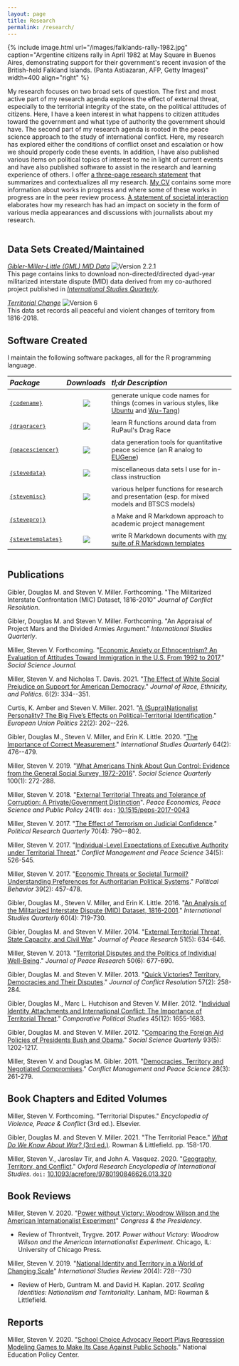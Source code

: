```yaml
---
layout: page
title: Research
permalink: /research/
---
```


{% include image.html url="/images/falklands-rally-1982.jpg" caption="Argentine citizens rally in April 1982 at May Square in Buenos Aires, demonstrating support for their government's recent invasion of the British-held Falkland Islands. (Panta Astiazaran, AFP, Getty Images)" width=400 align="right" %}

My research focuses on two broad sets of question. The first and most active part of my research agenda explores the effect of external threat, especially to the territorial integrity of the state, on the political attitudes of citizens. Here, I have a keen interest in what happens to citizen attitudes toward the government and what type of authority the government should have. The second part of my research agenda is rooted in the peace science approach to the study of international conflict. Here, my research has explored either the conditions of conflict onset and escalation or how we should properly code these events. In addition, I have also published various items on political topics of interest to me in light of current events and have also published software to assist in the research and learning experience of others. I offer [a three-page research statement](/docs/svm-research-statement.pdf) that summarizes and contextualizes all my research. [My CV](http://svmiller.com/cv/) contains some more information about works in progress and where some of these works in progress are in the peer review process. [A statement of societal interaction](/docs/svm-societal-interaction.pdf) elaborates how my research has had an impact on society in the form of various media appearances and discussions with journalists about my research.

<!-- I also provide titles for some working papers and works in progress below. I provide full links for these papers when I believe they are ready for peer review. Feel free to contact me if you are interested in some of these projects. [My CV](http://svmiller.com/cv/) contains more information about where some of these projects are in the peer review process.

I also offer [a three-page research statement](/docs/svm-research-statement.pdf) that summarizes and contextualizes my different research agendas. -->
 
<hr style="clear:both;visibility: hidden;" />  

## Data Sets Created/Maintained

[*Gibler-Miller-Little (GML) MID Data*](/gml-mid-data/) ![Version 2.2.1](https://img.shields.io/badge/release-v2.2.1-blue.svg) <br /> This page contains links to download non-directed/directed dyad-year militarized interstate dispute (MID) data derived from my co-authored project published in [*International Studies Quarterly*](https://academic.oup.com/isq/article-abstract/60/4/719/2918882/An-Analysis-of-the-Militarized-Interstate-Dispute?redirectedFrom=fulltext).

[*Territorial Change*](https://correlatesofwar.org/data-sets/territorial-change) ![Version 6](https://img.shields.io/badge/release-v6-blue.svg) <br /> This data set records all peaceful and violent changes of territory from 1816-2018.

## Software Created

I maintain the following software packages, all for the R programming language.

<style>

table {

padding-bottom: 15px
}

th {

padding-left: 5px;
}

tbody td { padding: 5px;
    font-size: .9em;}
</style>

| *Package* | *Downloads* | *tl;dr Description* |
|:----------|:-----------:|:--------------------|
| [`{codename}`](http://svmiller.com/codename) |  [![](http://cranlogs.r-pkg.org/badges/grand-total/codename?color=green)](https://cran.r-project.org/package=codename) | generate unique code names for things (comes in various styles, like [Ubuntu](https://en.wikipedia.org/wiki/Ubuntu_version_history#Naming_convention) and [Wu-Tang](https://www.mess.be/inickgenwuname.php)) |
| [`{dragracer}`](https://github.com/svmiller/dragracer) |  [![](http://cranlogs.r-pkg.org/badges/grand-total/dragracer?color=green)](https://cran.r-project.org/package=dragracer) | learn R functions around data from RuPaul's Drag Race |
| [`{peacesciencer}`](http://svmiller.com/peacesciencer) |  [![](http://cranlogs.r-pkg.org/badges/grand-total/peacesciencer?color=green)](https://cran.r-project.org/package=peacesciencer) | data generation tools for quantitative peace science (an R analog to [EUGene](https://www.tandfonline.com/doi/abs/10.1080/03050620008434965?casa_token=-fany9aop7QAAAAA:AFUqdPivrRDCwrAjIrx0trABUQhNfSuPU1lROzjQqluNSa8Lo5VO17GEOC76zxNczMC8PiSumAn9))  |
| [`{stevedata}`](http://svmiller.com/stevedata) |  [![](http://cranlogs.r-pkg.org/badges/grand-total/stevedata?color=green)](https://cran.r-project.org/package=stevedata) |   miscellaneous data sets I use for in-class instruction |
| [`{stevemisc}`](http://svmiller.com/stevemisc) |  [![](http://cranlogs.r-pkg.org/badges/grand-total/stevemisc?color=green)](https://cran.r-project.org/package=stevemisc) |  various helper functions for research and presentation (esp. for mixed models and BTSCS models) |
| [`{steveproj}`](http://svmiller.com/steveproj) |  | a Make and R Markdown approach to academic project management |
| [`{stevetemplates}`](http://svmiller.com/stevetemplates) |  [![](http://cranlogs.r-pkg.org/badges/grand-total/stevetemplates?color=green)](https://cran.r-project.org/package=stevetemplates) |  write R Markdown documents with [my suite of R Markdown templates](https://github.com/svmiller/svm-r-markdown-templates) |


<!--
[`codename`](http://svmiller.com/codename/) [![](https://www.r-pkg.org/badges/version/codename?color=green)](https://cran.r-project.org/package=codename) [![](http://cranlogs.r-pkg.org/badges/grand-total/codename?color=green)](https://cran.r-project.org/package=codename): generate unique code names for things (comes in various styles, like [Ubuntu](https://en.wikipedia.org/wiki/Ubuntu_version_history#Naming_convention) and [Wu-Tang](https://www.mess.be/inickgenwuname.php))  
[`dragracer`](https://github.com/svmiller/dragracer) [![](https://www.r-pkg.org/badges/version/dragracer?color=green)](https://cran.r-project.org/package=dragracer) [![](http://cranlogs.r-pkg.org/badges/grand-total/dragracer?color=green)](https://cran.r-project.org/package=dragracer): learn R functions around data from RuPaul's Drag Race  
[`peacesciencer`](http://svmiller.com/peacesciencer) [![](https://www.r-pkg.org/badges/version/peacesciencer?color=green)](https://cran.r-project.org/package=peacesciencer) [![](http://cranlogs.r-pkg.org/badges/grand-total/peacesciencer?color=green)](https://cran.r-project.org/package=peacesciencer): data generation tools for quantitative peace science (an R analog to [EUGene](https://www.tandfonline.com/doi/abs/10.1080/03050620008434965?casa_token=-fany9aop7QAAAAA:AFUqdPivrRDCwrAjIrx0trABUQhNfSuPU1lROzjQqluNSa8Lo5VO17GEOC76zxNczMC8PiSumAn9))  
[`stevedata`](http://svmiller.com/stevedata/) [![](https://www.r-pkg.org/badges/version/stevedata?color=green)](https://cran.r-project.org/package=stevedata) [![](http://cranlogs.r-pkg.org/badges/grand-total/stevedata?color=green)](https://cran.r-project.org/package=stevedata): miscellaneous data sets I use for in-class instruction  
[`stevemisc`](http://svmiller.com/stevemisc/) [![](https://www.r-pkg.org/badges/version/stevemisc?color=green)](https://cran.r-project.org/package=stevemisc) [![](http://cranlogs.r-pkg.org/badges/grand-total/stevemisc?color=green)](https://cran.r-project.org/package=stevemisc): various helper functions (esp. for mixed models and BTSCS models)  
[`steveproj`](http://svmiller.com/steveproj): academic project management with Make and R Markdown  
[`stevetemplates`](http://svmiller.com/stevetemplates) [![](https://www.r-pkg.org/badges/version/stevetemplates?color=green)](https://cran.r-project.org/package=stevetemplates) [![](http://cranlogs.r-pkg.org/badges/grand-total/stevetemplates?color=green)](https://cran.r-project.org/package=stevetemplates): write R Markdown documents with [my suite of R Markdown templates](https://github.com/svmiller/svm-r-markdown-templates) -->

## Publications

Gibler, Douglas M. and Steven V. Miller. Forthcoming. "The Militarized Interstate Confrontation (MIC) Dataset, 1816-2010" *Journal of Conflict Resolution*.

Gibler, Douglas M. and Steven V. Miller. Forthcoming. "An Appraisal of Project Mars and the Divided Armies Argument." *International Studies Quarterly*.

Miller, Steven V. Forthcoming. "[Economic Anxiety or Ethnocentrism? An Evaluation of Attitudes Toward Immigration in the U.S. From 1992 to 2017](/research/economic-anxiety-ethnocentrism-immigration-1992-2017/)." *Social Science Journal.*

Miller, Steven V. and Nicholas T. Davis. 2021. "[The Effect of White Social Prejudice on Support for American Democracy](/research/white-social-prejudice-support-american-democracy/)." *Journal of Race, Ethnicity, and Politics.* 6(2): 334--351.

Curtis, K. Amber and Steven V. Miller. 2021. "[A (Supra)Nationalist Personality? The Big Five’s Effects on Political-Territorial Identification](https://journals.sagepub.com/doi/abs/10.1177/1465116520988907)."  *European Union Politics* 22(2): 202--226. 

Gibler, Douglas M., Steven V. Miller, and Erin K. Little. 2020. "[The Importance of Correct Measurement](https://doi.org/10.1093/isq/sqaa011)." *International Studies Quarterly* 64(2): 476--479.

Miller, Steven V. 2019. "[What Americans Think About Gun Control: Evidence from the General Social Survey, 1972-2016](/research/what-americans-really-think-about-gun-control/)". *Social Science Quarterly* 100(1): 272-288.

Miller, Steven V. 2018. "[External Territorial Threats and Tolerance of Corruption: A Private/Government Distinction](/research/external-territorial-threats-and-tolerance-of-corruption-a-privategovernment-distinction/)". *Peace Economics, Peace Science and Public Policy* 24(1): `doi:` [10.1515/peps-2017-0043](https://doi.org/10.1515/peps-2017-0043)

Miller, Steven V. 2017. "[The Effect of Terrorism on Judicial Confidence](http://svmiller.com/research/effect-terrorism-judicial-confidence/)." *Political Research Quarterly* 70(4): 790--802.

Miller, Steven V. 2017. "[Individual-Level Expectations of Executive Authority under Territorial Threat](/research/individual-level-expectations-of-executive-authority-under-territorial-threat/)." *Conflict Management and Peace Science* 34(5): 526-545.

Miller, Steven V. 2017. "[Economic Threats or Societal Turmoil? Understanding Preferences for Authoritarian Political Systems](/research/economic-threats-or-societal-turmoil-understanding-preferences-for-authoritarian-political-systems/)." *Political Behavior* 39(2): 457-478.

Gibler, Douglas M., Steven V. Miller, and Erin K. Little. 2016. "[An Analysis of the Militarized Interstate Dispute (MID) Dataset, 1816-2001](http://dmgibler.people.ua.edu/mid-replication.html)." *International Studies Quarterly* 60(4): 719-730.

Gibler, Douglas M. and Steven V. Miller. 2014. "[External Territorial Threat, State Capacity, and Civil War](http://dmgibler.people.ua.edu/state-capacity.html)." *Journal of Peace Research* 51(5): 634-646.

Miller, Steven V. 2013. "[Territorial Disputes and the Politics of Individual Well-Being](/research/territorial-disputes-and-the-politics-of-individual-well-being/)." *Journal of Peace Research* 50(6): 677-690.

Gibler, Douglas M. and Steven V. Miller. 2013. "[Quick Victories? Territory, Democracies and Their Disputes](http://jcr.sagepub.com/content/57/2/258.full)." *Journal of Conflict Resolution* 57(2): 258-284.

Gibler, Douglas M., Marc L. Hutchison and Steven V. Miller. 2012. "[Individual Identity Attachments and International Conflict: The Importance of Territorial Threat](http://cps.sagepub.com/content/45/12/1655.full)." *Comparative Political Studies* 45(12): 1655-1683.

Gibler, Douglas M. and Steven V. Miller. 2012. "[Comparing the Foreign Aid Policies of Presidents Bush and Obama](http://onlinelibrary.wiley.com/doi/10.1111/j.1540-6237.2012.00909.x/full)." *Social Science Quarterly* 93(5): 1202-1217.

Miller, Steven V. and Douglas M. Gibler. 2011. "[Democracies, Territory and Negotiated Compromises](http://cmp.sagepub.com/content/28/3/261)." *Conflict Management and Peace Science* 28(3): 261-279.

## Book Chapters and Edited Volumes

Miller, Steven V. Forthcoming. "Territorial Disputes." *Encyclopedia of Violence, Peace & Conflict* (3rd ed.). Elsevier.

Gibler, Douglas M. and Steven V. Miller. 2021. "The Territorial Peace." [*What Do We Know About War?* (3rd ed.)](https://rowman.com/ISBN/9781538140086/What-Do-We-Know-about-War-Third-Edition). Rowman & Littlefield. pp. 158-170.

Miller, Steven V., Jaroslav Tir, and John A. Vasquez. 2020. "[Geography, Territory, and Conflict](https://oxfordre.com/internationalstudies/view/10.1093/acrefore/9780190846626.001.0001/acrefore-9780190846626-e-320)." *Oxford Research Encyclopedia of International Studies.* `doi:` [10.1093/acrefore/9780190846626.013.320](https://oxfordre.com/internationalstudies/view/10.1093/acrefore/9780190846626.001.0001/acrefore-9780190846626-e-320)

## Book Reviews

Miller, Steven V. 2020. "[Power without Victory: Woodrow Wilson and the American Internationalist Experiment](https://www.tandfonline.com/doi/full/10.1080/07343469.2020.1761051)" *Congress & the Presidency*.

- Review of Throntveit, Trygve. 2017. *Power without Victory: Woodrow Wilson and the American Internationalist Experiment*. Chicago, IL: University of Chicago Press.


Miller, Steven V. 2019. "[National Identity and Territory in a World of Changing Scale](https://academic.oup.com/isr/advance-article-abstract/doi/10.1093/isr/viy051/5026359?redirectedFrom=fulltext)" *International Studies Review* 20(4): 728--730

- Review of Herb, Guntram M. and David H. Kaplan. 2017. *Scaling Identities: Nationalism and Territoriality*. Lanham, MD: Rowman & Littlefield.

## Reports

Miller, Steven V. 2020. "[School Choice Advocacy Report Plays Regression Modeling Games to Make Its Case Against Public Schools](https://nepc.info/newsletter/2019/12/school-satisfaction)." National Education Policy Center.

<!-- ## Select Working Papers and Works in Progress

"Understanding Carrots and Sticks in U.S. Aid Allocation: The Case of the Middle East"

"U.S. Presidents, Human Rights, and Economic Aid from Truman to Obama: A Mixed Effects Approach"

"Convergence or Divergence? The Unique Effect of Territorial Threats on Attitudes toward Authoritarian Leaders" -->


